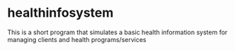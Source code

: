 # healthinfosystem
This is a short program that simulates a basic health information system for managing clients and health programs/services
